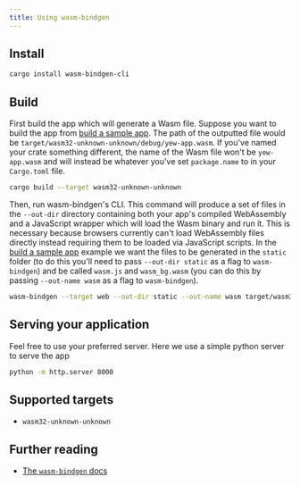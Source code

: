 ```yaml
---
title: Using wasm-bindgen
---
```


## Install

```bash
cargo install wasm-bindgen-cli
```

## Build

First build the app which will generate a Wasm file. Suppose you want to build the app from
[build a sample app](../build-a-sample-app.md). The path of the outputted file would be
`target/wasm32-unknown-unknown/debug/yew-app.wasm`. If you've named your crate
something different, the name of the Wasm file won't be `yew-app.wasm` and will instead
be whatever you've set `package.name` to in your `Cargo.toml` file.

```bash
cargo build --target wasm32-unknown-unknown
```

Then, run wasm-bindgen's CLI. This command will produce a set of files in the `--out-dir` directory
containing both your app's compiled WebAssembly and a JavaScript wrapper which will load 
the Wasm binary and run it. This is necessary because browsers currently can't load WebAssembly files
directly instead requiring them to be loaded via JavaScript scripts. In the [build a sample app](../build-a-sample-app.md) example we want the files to be generated in the `static` folder (to do this you'll need
to pass `--out-dir static` as  a flag to `wasm-bindgen`) and be called `wasm.js` and `wasm_bg.wasm` 
(you can do this by passing `--out-name wasm` as a flag to `wasm-bindgen`).

```bash
wasm-bindgen --target web --out-dir static --out-name wasm target/wasm32-unknown-unknown/debug/appname.wasm --no-typescript
```

## Serving your application

Feel free to use your preferred server. Here we use a simple python server to serve the app

```bash
python -m http.server 8000
```

## Supported targets

* `wasm32-unknown-unknown`
## Further reading
* [The `wasm-bindgen` docs](https://rustwasm.github.io/docs/wasm-bindgen/)
